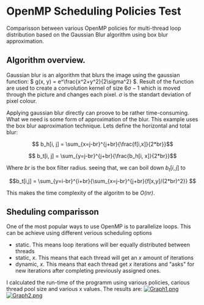 # OpenMP Scheduling Policies Test
Comparisson between various OpenMP policies for multi-thread loop distribution based on the Gaussian Blur algorithm using box blur approximation.

## Algorithm overview. 

Gaussian blur is an algorithm that blurs the image using the gaussian function:
$ g(x, y) = e^\frac{x^2+y^2}{2\sigma^2} $. Result of the function are used to create a convolution kernel of size $6\sigma -1$ which is moved through the picture and changes each pixel. $\sigma$ is the standart deviation of pixel colour.

Applying gaussian blur directly can proove to be rather time-consuming. What we need is some form of approximation of the blur. This example uses the box blur aaproximation technique. Lets define the horizontal and total blur:

$$ b_h[i, j] = \sum_{x=j-br}^{j+br}{\frac{f[i,x]}{2*br}}$$

$$ b_t[i, j] = \sum_{y=j-br}^{j+br}{\frac{b_h[i, x]}{2*br}}$$

Where $br$ is the box filter radius. seeing that, we can boil down $b_t[i, j]$ to

$$b_t[i,j] = \sum_{y=i-br}^{i+br}{\sum_{x=j-br}^{j+br}{f[x,y]/(2*br)^2}} $$

This makes the time complexity of the algoritm to be *O(nr)*.

## Sheduling comparisson 

One of the most popular ways to use OpenMP is to parallelize loops. This can be achieve using different verious scheduling options 
- static. This means loop iterations will ber equally distributed between threads
- static, $x$. This means that each thread will get an $x$ amount of iterations
- dynamic, $x$. This means that each thread get $x$ iterations and "asks" for new iterations after completing previously assigned ones.

I calculated the run-time of the programm using various policies, carious thread pool size and various x values. The results are:
[![Graph1.png](https://i.postimg.cc/5tNdrxpV/Graph1.png)](https://postimg.cc/9DSnRHv8)
[![Graph2.png](https://i.postimg.cc/7YgFYCW4/Graph2.png)](https://postimg.cc/2VSc05Y9)
